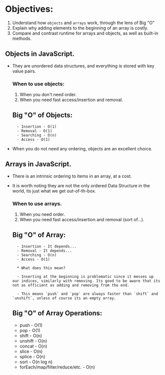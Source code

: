 # Objectives:
1. Understand how `objects` and `arrays` work, through the lens of Big "O"
1. Explain why adding elements to the beginning of an array is costly.
1. Compare and contrast runtime for arrays and objects, as well as built-in methods.

## Objects in JavaScript.
* They are unordered data structures, and everything is stored with key value pairs.

	### When to use objects:
	1. When you don't need order.
	1. When you need fast access/insertion and removal.
	
	## Big "O" of Objects:
		- Insertion - O(1)
		- Removal - O(1)
		- Searching - O(n)
		- Access - O(1)

* When you do not need any ordering, objects are an excellent choice.

## Arrays in JavaScript.
* There is an intrinsic ordering to items in an array, at a cost.
* It is worth noting they are not the only ordered Data Structure in the world, its just what we get out-of-th-box.

	### When to use arrays.
	1. When you need order.
	1. When you need fast access/insertion and removal (sort of...).

	## Big "O" of Array:
		- Insertion - It depends...
		- Removal - It depends...
		- Searching - O(n)
		- Access - O(1)

		* What does this mean?

		- Inserting at the beginning is problematic since it messes up our indices, similarly with removing. Its good to be aware that its not as efficient as adding and removing from the end.
		
		- This means `push` and `pop` are always faster than `shift` and `unshift`, unless of course its an empty array.

	## Big "O" of Array Operations:
	- push - O(1)
	- pop - O(1)
	- shift - O(n)
	- unshift - O(n)
	- concat - O(n)
	- slice - O(n)
	- splice - O(n)
	- sort - O(n log n)
	- forEach/map/filter/reduce/etc. - O(n)

	


